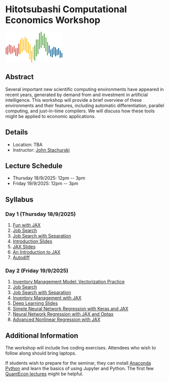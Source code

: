 # Hitotsubashi Computational Economics Workshop

![](qe-logo-large.png)

## Abstract

Several important new scientific computing environments have appeared in recent
years, generated by demand from and investment in artificial intelligence. This
workshop will provide a brief overview of these environments and their features,
including automatic differentiation, parallel computing, and just-in-time
compilers. We will discuss how these tools might be applied to economic
applications.  


## Details

* Location: TBA
* Instructor: [John Stachurski](https://johnstachurski.net/)

## Lecture Schedule

* Thursday 18/9/2025: 12pm -- 3pm
* Friday 19/9/2025: 12pm -- 3pm

## Syllabus

### Day 1 (Thursday 18/9/2025)

1. [Fun with JAX](day_1/fun_with_jax.ipynb)
2. [Job Search](day_1/job_search.ipynb)
3. [Job Search with Separation](day_1/markov_js_with_sep.ipynb)
4. [Introduction Slides](day_1/intro_slides/intro.pdf)
5. [JAX Slides](day_1/jax_slides/jax.pdf)
6. [An Introduction to JAX](day_1/jax_intro.ipynb)
7. [Autodiff](day_1/autodiff.ipynb)

### Day 2 (Friday 19/9/2025)

1. [Inventory Management Model: Vectorization Practice](day_2/vectorization_example.ipynb)
2. [Job Search](day_2/job_search.ipynb)
3. [Job Search with Separation](day_2/markov_js_with_sep.ipynb)
4. [Inventory Management with JAX](day_2/inventory_model.ipynb)
5. [Deep Learning Slides](day_2/dl_slides/anns.pdf)
6. [Simple Neural Network Regression with Keras and JAX](day_2/keras.ipynb)
7. [Neural Network Regression with JAX and Optax](day_2/jax_nn.ipynb)
8. [Advanced Nonlinear Regression with JAX](day_2/extended_jax_nn.ipynb)


## Additional Information

The workshop will include live coding exercises. Attendees who wish to follow
along should bring laptops.

If students wish to prepare for the seminar, they can install [Anaconda Python](https://www.anaconda.com/download) and learn the basics of using Jupyter and Python.  The first few [QuantEcon lectures](https://python-programming.quantecon.org/intro.html) might be helpful.

